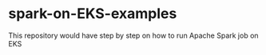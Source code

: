 # spark-on-EKS-examples
This repository would have step by step on how to run Apache Spark job on EKS
